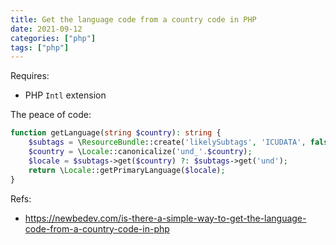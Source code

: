 ```yaml
---
title: Get the language code from a country code in PHP
date: 2021-09-12
categories: ["php"]
tags: ["php"]
---
```


Requires:

- PHP `Intl` extension

The peace of code:

```php
function getLanguage(string $country): string {
    $subtags = \ResourceBundle::create('likelySubtags', 'ICUDATA', false);
    $country = \Locale::canonicalize('und_'.$country);
    $locale = $subtags->get($country) ?: $subtags->get('und');
    return \Locale::getPrimaryLanguage($locale);
}
```

Refs:

- https://newbedev.com/is-there-a-simple-way-to-get-the-language-code-from-a-country-code-in-php
